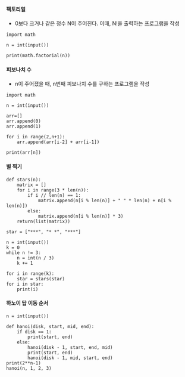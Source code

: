 #### 팩토리얼
- 0보다 크거나 같은 정수 N이 주어진다. 이때, N!을 출력하는 프로그램을 작성
```
import math

n = int(input())

print(math.factorial(n))
```

#### 피보나치 수
- n이 주어졌을 때, n번째 피보나치 수를 구하는 프로그램을 작성
```
import math

n = int(input())

arr=[]
arr.append(0)
arr.append(1)

for i in range(2,n+1):
    arr.append(arr[i-2] + arr[i-1])

print(arr[n])
```

#### 별 찍기
```
def stars(n):
    matrix = []
    for i in range(3 * len(n)):
        if i // len(n) == 1:
            matrix.append(n[i % len(n)] + " " * len(n) + n[i % len(n)])
        else:
            matrix.append(n[i % len(n)] * 3)
    return(list(matrix))

star = ["***", "* *", "***"]

n = int(input())
k = 0
while n != 3:
    n = int(n / 3)
    k += 1

for i in range(k):
    star = stars(star)
for i in star:
    print(i)
```

#### 하노이 탑 이동 순서
```
n = int(input())

def hanoi(disk, start, mid, end):
    if disk == 1:
        print(start, end)
    else:
        hanoi(disk - 1, start, end, mid)
        print(start, end)
        hanoi(disk - 1, mid, start, end)
print(2**n-1)
hanoi(n, 1, 2, 3)
```
